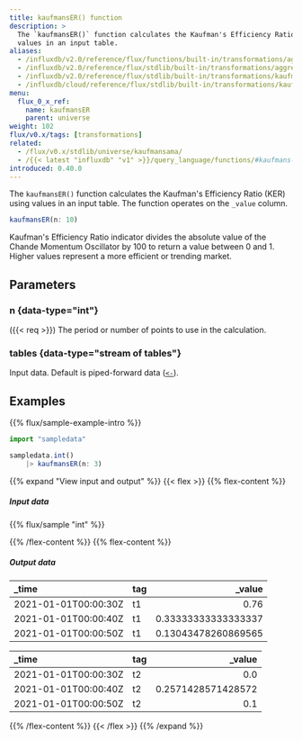 ```yaml
---
title: kaufmansER() function
description: >
  The `kaufmansER()` function calculates the Kaufman's Efficiency Ratio (KER) using
  values in an input table.
aliases:
  - /influxdb/v2.0/reference/flux/functions/built-in/transformations/aggregates/kaufmanser/
  - /influxdb/v2.0/reference/flux/stdlib/built-in/transformations/aggregates/kaufmanser/
  - /influxdb/v2.0/reference/flux/stdlib/built-in/transformations/kaufmanser/
  - /influxdb/cloud/reference/flux/stdlib/built-in/transformations/kaufmanser/
menu:
  flux_0_x_ref:
    name: kaufmansER
    parent: universe
weight: 102
flux/v0.x/tags: [transformations]
related:
  - /flux/v0.x/stdlib/universe/kaufmansama/
  - /{{< latest "influxdb" "v1" >}}/query_language/functions/#kaufmans-efficiency-ratio, InfluxQL KAUFMANS_EFFICIENCY_RATIO()
introduced: 0.40.0
---
```


The `kaufmansER()` function calculates the Kaufman's Efficiency Ratio (KER) using
values in an input table.
The function operates on the `_value` column.

```js
kaufmansER(n: 10)
```

Kaufman's Efficiency Ratio indicator divides the absolute value of the
Chande Momentum Oscillator by 100 to return a value between 0 and 1.
Higher values represent a more efficient or trending market.

## Parameters

### n {data-type="int"}
({{< req >}})
The period or number of points to use in the calculation.

### tables {data-type="stream of tables"}
Input data.
Default is piped-forward data ([`<-`](/flux/v0.x/spec/expressions/#pipe-expressions)).

## Examples
{{% flux/sample-example-intro %}}

```js
import "sampledata"

sampledata.int()
    |> kaufmansER(n: 3)
```

{{% expand "View input and output" %}}
{{< flex >}}
{{% flex-content %}}

##### Input data
{{% flux/sample "int" %}}

{{% /flex-content %}}
{{% flex-content %}}

##### Output data
| _time                | tag |              _value |
| :------------------- | :-- | ------------------: |
| 2021-01-01T00:00:30Z | t1  |                0.76 |
| 2021-01-01T00:00:40Z | t1  | 0.33333333333333337 |
| 2021-01-01T00:00:50Z | t1  | 0.13043478260869565 |

| _time                | tag |             _value |
| :------------------- | :-- | -----------------: |
| 2021-01-01T00:00:30Z | t2  |                0.0 |
| 2021-01-01T00:00:40Z | t2  | 0.2571428571428572 |
| 2021-01-01T00:00:50Z | t2  |                0.1 |

{{% /flex-content %}}
{{< /flex >}}
{{% /expand %}}
